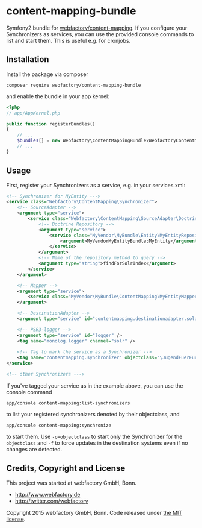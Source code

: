 # content-mapping-bundle #

Symfony2 bundle for [webfactory/content-mapping](https://github.com/webfactory/content-mapping). If you configure your
Synchronizers as services, you can use the provided console commands to list and start them. This is useful e.g. for
cronjobs.


## Installation ##

Install the package via composer

    composer require webfactory/content-mapping-bundle

and enable the bundle in your app kernel:
    
```php    
<?php
// app/AppKernel.php

public function registerBundles()
{
    // ...
    $bundles[] = new Webfactory\ContentMappingBundle\WebfactoryContentMappingBundle();
    // ...
}
```


## Usage ##

First, register your Synchronizers as a service, e.g. in your services.xml:

```xml
<!-- Synchronizer for MyEntity --->
<service class="Webfactory\ContentMapping\Synchronizer">
    <!-- SourceAdapter -->
    <argument type="service">
        <service class="Webfactory\ContentMapping\SourceAdapter\Doctrine\GenericDoctrineSourceAdapter">
            <!-- Doctrine Repository -->
            <argument type="service">
                <service class="MyVendor\MyBundle\Entity\MyEntityRepository" factory-service="doctrine.orm.entity_manager" factory-method="getRepository">
                    <argument>MyVendorMyEntityBundle:MyEntity</argument>
                </service>
            </argument>
            <!-- Name of the repository method to query -->
            <argument type="string">findForSolrIndex</argument>
        </service>
    </argument>

    <!-- Mapper -->
    <argument type="service">
        <service class="MyVendor\MyBundle\ContentMapping\MyEntityMapper" />
    </argument>

    <!-- DestinationAdapter -->
    <argument type="service" id="contentmapping.destinationadapter.solarium"/>

    <!-- PSR3-logger -->
    <argument type="service" id="logger" />
    <tag name="monolog.logger" channel="solr" />
    
    <!-- Tag to mark the service as a Synchronizer -->
    <tag name="contentmapping.synchronizer" objectclass="\JugendFuerEuropa\Bundle\JugendInAktionBundle\Entity\Mitarbeiter" />
</service>

<!-- other Synchronizers --->
```

If you've tagged your service as in the example above, you can use the console command
  
    app/console content-mapping:list-synchronizers

to list your registered synchronizers denoted by their objectclass, and

    app/console content-mapping:synchronize

to start them. Use `-o=objectclass` to start only the Synchronizer for the `objectclass` and `-f` to force updates in
the destination systems even if no changes are detected.


## Credits, Copyright and License ##

This project was started at webfactory GmbH, Bonn.

- <http://www.webfactory.de>
- <http://twitter.com/webfactory>

Copyright 2015 webfactory GmbH, Bonn. Code released under [the MIT license](LICENSE).
